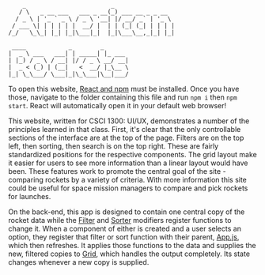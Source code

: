 ```
    _                        _
   / \   _ __ ___   ___ _ __(_) ___ __ _ _ __
  / _ \ | '_ ` _ \ / _ \ '__| |/ __/ _` | '_ \
 / ___ \| | | | | |  __/ |  | | (_| (_| | | | |
/_/   \_\_| |_| |_|\___|_|  |_|\___\__,_|_| |_|

 ____            _        _
|  _ \ ___   ___| | _____| |_ ___
| |_) / _ \ / __| |/ / _ \ __/ __|
|  _ < (_) | (__|   <  __/ |_\__ \
|_| \_\___/ \___|_|\_\___|\__|___/
```

To open this website, [React and npm](https://codeburst.io/installing-reactjs-and-creating-your-first-application-d437706498ed) must be installed.
Once you have those, navigate to the folder containing this file and run
`npm i` then `npm start`. React will automatically open it in your default web browser!

This website, written for CSCI 1300: UI/UX, demonstrates a number of the
principles learned in that class. First, it's clear that the only
controllable sections of the interface are at the top of the page.
Filters are on the top left, then sorting, then search is on the top right.
These are fairly standardized positions for the respective components.
The grid layout make it easier for users to see more information than a
linear layout would have been. These features work to promote the central
goal of the site - comparing rockets by a variety of criteria. With more
information this site could be useful for space mission managers to compare
and pick rockets for launches.

On the back-end, this app is designed to contain one central copy of the
rocket data while the [Filter](src/Filter.jsx) and [Sorter](src/Sorter.jsx)
modifiers register functions to change it. When a component of either is
created and a user selects an option, they register that filter or sort
function with their parent, [App.js](src/App.js), which then refreshes. It
applies those functions to the data and supplies the new, filtered copies to
[Grid](src/Grid.jsx), which handles the output completely. Its state changes
whenever a new copy is supplied.
